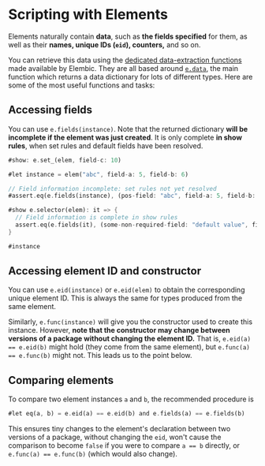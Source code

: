 # Scripting with Elements

Elements naturally contain **data**, such as **the fields specified** for them, as well as their **names, unique IDs (`eid`), counters,** and so on.

You can retrieve this data using the [dedicated data-extraction functions](../../misc/reference/data.md) made available by Elembic. They are all based around [`e.data`](../../misc/reference/data.md#edata), the main function which returns a data dictionary for lots of different types. Here are some of the most useful functions and tasks:

## Accessing fields

You can use `e.fields(instance)`. Note that the returned dictionary **will be incomplete if the element was just created**. It is only complete **in show rules**, when set rules and default fields have been resolved.

```rs
#show: e.set_(elem, field-c: 10)

#let instance = elem("abc", field-a: 5, field-b: 6)

// Field information incomplete: set rules not yet resolved
#assert.eq(e.fields(instance), (pos-field: "abc", field-a: 5, field-b: 6))

#show e.selector(elem): it => {
  // Field information is complete in show rules
  assert.eq(e.fields(it), (some-non-required-field: "default value", field-c: 10, pos-field: "abc", field-a: 5, field-b: 6))
}

#instance
```

## Accessing element ID and constructor

You can use `e.eid(instance)` or `e.eid(elem)` to obtain the corresponding unique element ID. This is always the same for types produced from the same element.

Similarly, `e.func(instance)` will give you the constructor used to create this instance. However, **note that the constructor may change between versions of a package without changing the element ID.** That is, `e.eid(a) == e.eid(b)` might hold (they come from the same element), but `e.func(a) == e.func(b)` might not. This leads us to the point below.

## Comparing elements

To compare two element instances `a` and `b`, the recommended procedure is

```rs
#let eq(a, b) = e.eid(a) == e.eid(b) and e.fields(a) == e.fields(b)
```

This ensures tiny changes to the element's declaration between two versions of a package, without changing the `eid`, won't cause the comparison to become `false` if you were to compare `a == b` directly, or `e.func(a) == e.func(b)` (which would also change).
